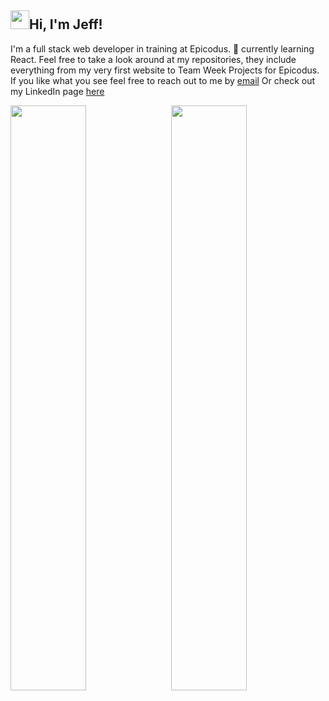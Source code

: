 

<!--
**jeffchiudev/jeffchiudev** is a ✨ _special_ ✨ repository because its `README.md` (this file) appears on your GitHub profile.

Here are some ideas to get you started:

- 🔭 I’m currently working on ...
- 🌱 I’m currently learning ...
- 👯 I’m looking to collaborate on ...
- 🤔 I’m looking for help with ...
- 💬 Ask me about ...
- 📫 How to reach me: ...
- 😄 Pronouns: ...
- ⚡ Fun fact: ...
-->
 <div>
  <h2><img src="https://raw.githubusercontent.com/MartinHeinz/MartinHeinz/master/wave.gif" width="30px">Hi, I'm Jeff!</h2>
  <p>
    I'm a full stack web developer in training at Epicodus. 🌱 currently learning React. Feel free to take a look around at my repositories, they include everything from my very first website to Team Week Projects for Epicodus. If you like what you see feel free to reach out to me by <a href=jeffchiudev@gmail.com.>email</a> Or check out my LinkedIn page <a href =https://www.linkedin.com/in/jeff-chiu-developer/>here</a>
  </p>
</div>
<div>
 <img style="display:inline-block" src="https://github-readme-stats.vercel.app/api/?username=jeffchiudev&show_icons=true&theme=synthwave&hide_border=true" width="49%"/>
 <img style="display:inline-block; float:right" src="https://github-readme-stats.vercel.app/api/top-langs/?username=jeffchiudev&show_icons=true&theme=tokyonight&layout=compact&hide_border=true&hide=smalltalk" width="49%"/>
</div>
